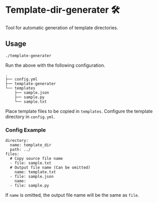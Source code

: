 # Template-dir-generater 🛠️

Tool for automatic generation of template directories.

## Usage

```
./template-generater
```

Run the above with the following configuration.

```
.
├── config.yml
├── template-generater
└── templates
    ├── sample.json
    ├── sample.py
    └── sample.txt
```

Place template files to be copied in `templates`.
Configure the template directory in `config.yml`.

### Config Example

```
directory:
  name: template_dir
  path: ../
files:
  # Copy source file name
  - file: sample.txt
  # Output file name (Can be omitted)
    name: template.txt
  - file: sample.json
    name:
  - file: sample.py
```

If `name` is omitted, the output file name will be the same as `file`.
